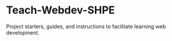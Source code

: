 # Teach-Webdev-SHPE
Project starters, guides, and instructions to facilitate learning web development.

